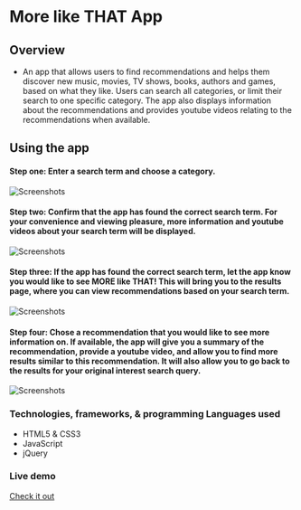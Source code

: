 # More like THAT App

## Overview
* An app that allows users to find recommendations and helps them discover new music, movies, TV shows, books, authors and games, based on what they like. Users can search all categories, or limit their search to one specific category. The app also displays information about the recommendations and provides youtube videos relating to the recommendations when available.

## Using the app

#### Step one: Enter a search term and choose a category.
![Screenshots](https://s13.postimg.org/4155ck3yv/Screen_Shot_2017-05-16_at_11.17.06_PM.png)


#### Step two: Confirm that the app has found the correct search term. For your convenience and viewing pleasure, more information and youtube videos about your search term will be displayed.

![Screenshots](https://s16.postimg.org/i6bgfopdh/Screen_Shot_2017-05-16_at_11.17.30_PM.png)

#### Step three: If the app has found the correct search term, let the app know you would like to see MORE like THAT! This will bring you to the results page, where you can view recommendations based on your search term.

![Screenshots](https://s11.postimg.org/n23i9jmkj/Screen_Shot_2017-05-16_at_11.17.50_PM.png)


#### Step four: Chose a recommendation that you would like to see more information on. If available, the app will give you a summary of the recommendation, provide a youtube video, and allow you to find more results similar to this recommendation. It will also allow you to go back to the results for your original interest search query.

![Screenshots](https://s11.postimg.org/vpgusbvzn/Screen_Shot_2017-05-16_at_11.18.02_PM.png)

### Technologies, frameworks, & programming Languages used
* HTML5 & CSS3
* JavaScript
* jQuery



### Live demo

[Check it out](http://allain-capstone.surge.sh)
